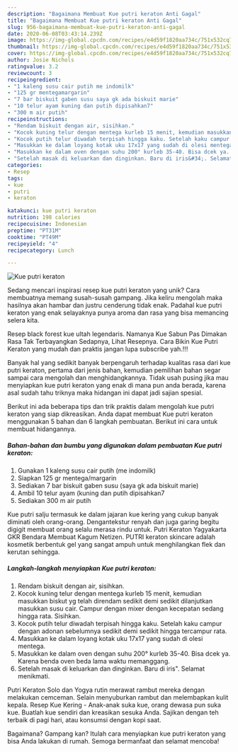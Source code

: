 ```yaml
---
description: "Bagaimana Membuat Kue putri keraton Anti Gagal"
title: "Bagaimana Membuat Kue putri keraton Anti Gagal"
slug: 956-bagaimana-membuat-kue-putri-keraton-anti-gagal
date: 2020-06-08T03:43:14.239Z
image: https://img-global.cpcdn.com/recipes/e4d59f1820aa734c/751x532cq70/kue-putri-keraton-foto-resep-utama.jpg
thumbnail: https://img-global.cpcdn.com/recipes/e4d59f1820aa734c/751x532cq70/kue-putri-keraton-foto-resep-utama.jpg
cover: https://img-global.cpcdn.com/recipes/e4d59f1820aa734c/751x532cq70/kue-putri-keraton-foto-resep-utama.jpg
author: Josie Nichols
ratingvalue: 3.2
reviewcount: 3
recipeingredient:
- "1 kaleng susu cair putih me indomilk"
- "125 gr mentegamargarin"
- "7 bar biskuit gaben susu saya gk ada biskuit marie"
- "10 telur ayam kuning dan putih dipisahkan7"
- "300 m air putih"
recipeinstructions:
- "Rendam biskuit dengan air, sisihkan."
- "Kocok kuning telur dengan mentega kurleb 15 menit, kemudian masukkan biskut yg telah direndam sedikit demi sedikit dilanjutkan masukkan susu cair. Campur dengan mixer dengan kecepatan sedang hingga rata. Sisihkan."
- "Kocok putih telur diwadah terpisah hingga kaku. Setelah kaku campur dengan adonan sebelumnya sedikit demi sedikit hingga tercampur rata."
- "Masukkan ke dalam loyang kotak uku 17x17 yang sudah di olesi mentega."
- "Masukkan ke dalam oven dengan suhu 200° kurleb 35-40. Bisa dcek ya. Karena benda oven beda lama waktu memanggang."
- "Setelah masak di keluarkan dan dinginkan. Baru di iris&#34;. Selamat menikmati."
categories:
- Resep
tags:
- kue
- putri
- keraton

katakunci: kue putri keraton 
nutrition: 198 calories
recipecuisine: Indonesian
preptime: "PT31M"
cooktime: "PT49M"
recipeyield: "4"
recipecategory: Lunch

---
```



![Kue putri keraton](https://img-global.cpcdn.com/recipes/e4d59f1820aa734c/751x532cq70/kue-putri-keraton-foto-resep-utama.jpg)

Sedang mencari inspirasi resep kue putri keraton yang unik? Cara membuatnya memang susah-susah gampang. Jika keliru mengolah maka hasilnya akan hambar dan justru cenderung tidak enak. Padahal kue putri keraton yang enak selayaknya punya aroma dan rasa yang bisa memancing selera kita.

Resep black forest kue ultah legendaris. Namanya Kue Sabun Pas Dimakan Rasa Tak Terbayangkan Sedapnya, Lihat Resepnya. Cara Bikin Kue Putri Keraton yang mudah dan praktis jangan lupa subscribe yah.!!!

Banyak hal yang sedikit banyak berpengaruh terhadap kualitas rasa dari kue putri keraton, pertama dari jenis bahan, kemudian pemilihan bahan segar sampai cara mengolah dan menghidangkannya. Tidak usah pusing jika mau menyiapkan kue putri keraton yang enak di mana pun anda berada, karena asal sudah tahu triknya maka hidangan ini dapat jadi sajian spesial.


Berikut ini ada beberapa tips dan trik praktis dalam mengolah kue putri keraton yang siap dikreasikan. Anda dapat membuat Kue putri keraton menggunakan 5 bahan dan 6 langkah pembuatan. Berikut ini cara untuk membuat hidangannya.

<!--inarticleads1-->

##### Bahan-bahan dan bumbu yang digunakan dalam pembuatan Kue putri keraton:

1. Gunakan 1 kaleng susu cair putih (me indomilk)
1. Siapkan 125 gr mentega/margarin
1. Sediakan 7 bar biskuit gaben susu (saya gk ada biskuit marie)
1. Ambil 10 telur ayam (kuning dan putih dipisahkan7
1. Sediakan 300 m air putih


Kue putri salju termasuk ke dalam jajaran kue kering yang cukup banyak diminati oleh orang-orang. Dengantekstur renyah dan juga garing begitu digigit membuat orang selalu merasa rindu untuk. Putri Keraton Yagyakarta GKR Bendara Membuat Kagum Netizen. PUTRI keraton skincare adalah kosmetik berbentuk gel yang sangat ampuh untuk menghilangkan flek dan kerutan sehingga. 

<!--inarticleads2-->

##### Langkah-langkah menyiapkan Kue putri keraton:

1. Rendam biskuit dengan air, sisihkan.
1. Kocok kuning telur dengan mentega kurleb 15 menit, kemudian masukkan biskut yg telah direndam sedikit demi sedikit dilanjutkan masukkan susu cair. Campur dengan mixer dengan kecepatan sedang hingga rata. Sisihkan.
1. Kocok putih telur diwadah terpisah hingga kaku. Setelah kaku campur dengan adonan sebelumnya sedikit demi sedikit hingga tercampur rata.
1. Masukkan ke dalam loyang kotak uku 17x17 yang sudah di olesi mentega.
1. Masukkan ke dalam oven dengan suhu 200° kurleb 35-40. Bisa dcek ya. Karena benda oven beda lama waktu memanggang.
1. Setelah masak di keluarkan dan dinginkan. Baru di iris&#34;. Selamat menikmati.


Putri Keraton Solo dan Yogya rutin merawat rambut mereka dengan melakukan cemceman. Selain menyuburkan rambut dan melembapkan kulit kepala. Resep Kue Kering - Anak-anak suka kue, orang dewasa pun suka kue. Buatlah kue sendiri dan kreasikan sesuka Anda. Sajikan dengan teh terbaik di pagi hari, atau konsumsi dengan kopi saat. 

Bagaimana? Gampang kan? Itulah cara menyiapkan kue putri keraton yang bisa Anda lakukan di rumah. Semoga bermanfaat dan selamat mencoba!
